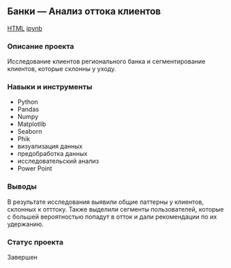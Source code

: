 ## Банки — Анализ оттока клиентов

[HTML](https://github.com/salpadeine/practicum_projects/blob/main/%D0%91%D0%B0%D0%BD%D0%BA%D0%B8%20%E2%80%94%20%D0%90%D0%BD%D0%B0%D0%BB%D0%B8%D0%B7%20%D0%BE%D1%82%D1%82%D0%BE%D0%BA%D0%B0%20%D0%BA%D0%BB%D0%B8%D0%B5%D0%BD%D1%82%D0%BE%D0%B2/project_bank_customer_churn_analysis.html) [ipynb](https://github.com/salpadeine/practicum_projects/blob/main/%D0%91%D0%B0%D0%BD%D0%BA%D0%B8%20%E2%80%94%20%D0%90%D0%BD%D0%B0%D0%BB%D0%B8%D0%B7%20%D0%BE%D1%82%D1%82%D0%BE%D0%BA%D0%B0%20%D0%BA%D0%BB%D0%B8%D0%B5%D0%BD%D1%82%D0%BE%D0%B2/project_bank_customer_churn_analysis.ipynb) 

### Описание проекта
Исследование клиентов регионального банка и сегментирование клиентов, которые склонны у уходу.
### Навыки и инструменты
- Python
- Pandas
- Numpy
- Matplotlib
- Seaborn
- Phik
- визуализация данных
- предобработка данных
- исследовательский анализ
- Power Point
### Выводы
В результате исследования выявили общие паттерны у клиентов, склонных к отттоку. Также выделили сегменты пользователей, которые с большей вероятностью попадут в отток и дали рекомендации по их удержанию.
### Статус проекта
Завершен
